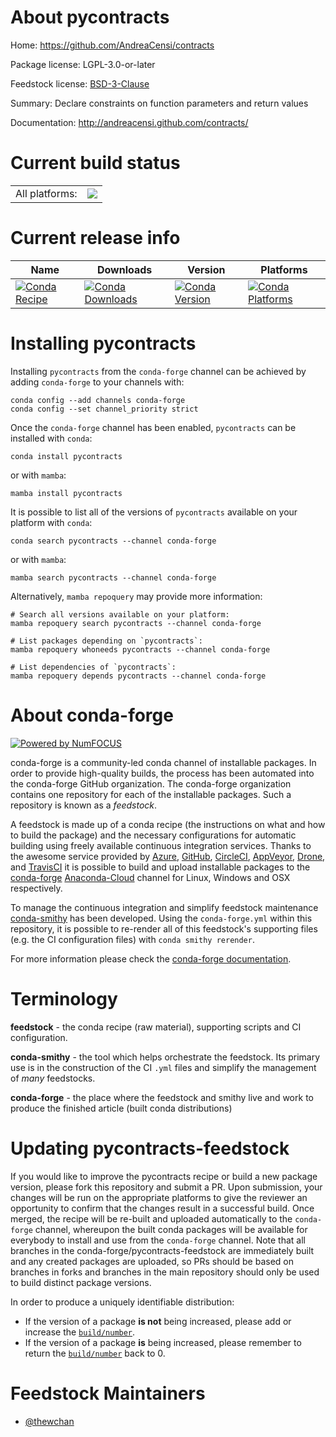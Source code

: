 About pycontracts
=================

Home: https://github.com/AndreaCensi/contracts

Package license: LGPL-3.0-or-later

Feedstock license: [BSD-3-Clause](https://github.com/conda-forge/pycontracts-feedstock/blob/main/LICENSE.txt)

Summary: Declare constraints on function parameters and return values

Documentation: http://andreacensi.github.com/contracts/

Current build status
====================


<table><tr><td>All platforms:</td>
    <td>
      <a href="https://dev.azure.com/conda-forge/feedstock-builds/_build/latest?definitionId=16757&branchName=main">
        <img src="https://dev.azure.com/conda-forge/feedstock-builds/_apis/build/status/pycontracts-feedstock?branchName=main">
      </a>
    </td>
  </tr>
</table>

Current release info
====================

| Name | Downloads | Version | Platforms |
| --- | --- | --- | --- |
| [![Conda Recipe](https://img.shields.io/badge/recipe-pycontracts-green.svg)](https://anaconda.org/conda-forge/pycontracts) | [![Conda Downloads](https://img.shields.io/conda/dn/conda-forge/pycontracts.svg)](https://anaconda.org/conda-forge/pycontracts) | [![Conda Version](https://img.shields.io/conda/vn/conda-forge/pycontracts.svg)](https://anaconda.org/conda-forge/pycontracts) | [![Conda Platforms](https://img.shields.io/conda/pn/conda-forge/pycontracts.svg)](https://anaconda.org/conda-forge/pycontracts) |

Installing pycontracts
======================

Installing `pycontracts` from the `conda-forge` channel can be achieved by adding `conda-forge` to your channels with:

```
conda config --add channels conda-forge
conda config --set channel_priority strict
```

Once the `conda-forge` channel has been enabled, `pycontracts` can be installed with `conda`:

```
conda install pycontracts
```

or with `mamba`:

```
mamba install pycontracts
```

It is possible to list all of the versions of `pycontracts` available on your platform with `conda`:

```
conda search pycontracts --channel conda-forge
```

or with `mamba`:

```
mamba search pycontracts --channel conda-forge
```

Alternatively, `mamba repoquery` may provide more information:

```
# Search all versions available on your platform:
mamba repoquery search pycontracts --channel conda-forge

# List packages depending on `pycontracts`:
mamba repoquery whoneeds pycontracts --channel conda-forge

# List dependencies of `pycontracts`:
mamba repoquery depends pycontracts --channel conda-forge
```


About conda-forge
=================

[![Powered by
NumFOCUS](https://img.shields.io/badge/powered%20by-NumFOCUS-orange.svg?style=flat&colorA=E1523D&colorB=007D8A)](https://numfocus.org)

conda-forge is a community-led conda channel of installable packages.
In order to provide high-quality builds, the process has been automated into the
conda-forge GitHub organization. The conda-forge organization contains one repository
for each of the installable packages. Such a repository is known as a *feedstock*.

A feedstock is made up of a conda recipe (the instructions on what and how to build
the package) and the necessary configurations for automatic building using freely
available continuous integration services. Thanks to the awesome service provided by
[Azure](https://azure.microsoft.com/en-us/services/devops/), [GitHub](https://github.com/),
[CircleCI](https://circleci.com/), [AppVeyor](https://www.appveyor.com/),
[Drone](https://cloud.drone.io/welcome), and [TravisCI](https://travis-ci.com/)
it is possible to build and upload installable packages to the
[conda-forge](https://anaconda.org/conda-forge) [Anaconda-Cloud](https://anaconda.org/)
channel for Linux, Windows and OSX respectively.

To manage the continuous integration and simplify feedstock maintenance
[conda-smithy](https://github.com/conda-forge/conda-smithy) has been developed.
Using the ``conda-forge.yml`` within this repository, it is possible to re-render all of
this feedstock's supporting files (e.g. the CI configuration files) with ``conda smithy rerender``.

For more information please check the [conda-forge documentation](https://conda-forge.org/docs/).

Terminology
===========

**feedstock** - the conda recipe (raw material), supporting scripts and CI configuration.

**conda-smithy** - the tool which helps orchestrate the feedstock.
                   Its primary use is in the construction of the CI ``.yml`` files
                   and simplify the management of *many* feedstocks.

**conda-forge** - the place where the feedstock and smithy live and work to
                  produce the finished article (built conda distributions)


Updating pycontracts-feedstock
==============================

If you would like to improve the pycontracts recipe or build a new
package version, please fork this repository and submit a PR. Upon submission,
your changes will be run on the appropriate platforms to give the reviewer an
opportunity to confirm that the changes result in a successful build. Once
merged, the recipe will be re-built and uploaded automatically to the
`conda-forge` channel, whereupon the built conda packages will be available for
everybody to install and use from the `conda-forge` channel.
Note that all branches in the conda-forge/pycontracts-feedstock are
immediately built and any created packages are uploaded, so PRs should be based
on branches in forks and branches in the main repository should only be used to
build distinct package versions.

In order to produce a uniquely identifiable distribution:
 * If the version of a package **is not** being increased, please add or increase
   the [``build/number``](https://docs.conda.io/projects/conda-build/en/latest/resources/define-metadata.html#build-number-and-string).
 * If the version of a package **is** being increased, please remember to return
   the [``build/number``](https://docs.conda.io/projects/conda-build/en/latest/resources/define-metadata.html#build-number-and-string)
   back to 0.

Feedstock Maintainers
=====================

* [@thewchan](https://github.com/thewchan/)

